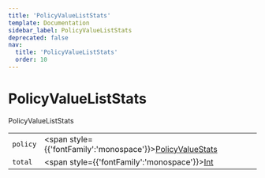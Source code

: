 ```yaml
---
title: 'PolicyValueListStats'
template: Documentation
sidebar_label: PolicyValueListStats
deprecated: false
nav:
  title: 'PolicyValueListStats'
  order: 10
---
```


# PolicyValueListStats

<div style={{'fontFamily':'monospace'}}><span style={{'fontSize':'1.5rem','fontWeight':500}}>PolicyValueListStats</span></div>





| | | |
| -- | -- | -- |
| `policy` | <span style={{'fontFamily':'monospace'}}><a href="/guardrails/docs/reference/graphql/object/PolicyValueStats">PolicyValueStats</a></span> |  |
| `total` | <span style={{'fontFamily':'monospace'}}><a href="/guardrails/docs/reference/graphql/scalar/Int">Int</a></span> |  |